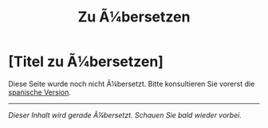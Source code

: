 ﻿---
title: [Zu Ã¼bersetzen]
---

<!-- TODO: translation missing - German version -->

# [Titel zu Ã¼bersetzen]

Diese Seite wurde noch nicht Ã¼bersetzt. Bitte konsultieren Sie vorerst die [spanische Version](/es/autism).

---

*Dieser Inhalt wird gerade Ã¼bersetzt. Schauen Sie bald wieder vorbei.*
